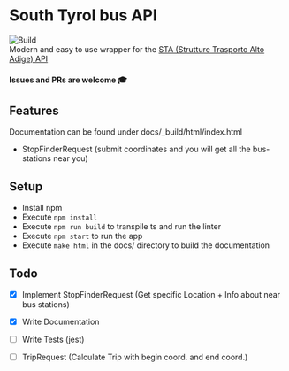 # South Tyrol bus API  
![Build](https://github.com/kaffarell/southtyrol-bus-api/workflows/CI/badge.svg?branch=master)  
Modern and easy to use wrapper for the [STA (Strutture Trasporto Alto Adige) API](https://data.civis.bz.it/de/dataset/southtyrolean-public-transport)

#### Issues and PRs are welcome 🎓

## Features
Documentation can be found under docs/_build/html/index.html
 * StopFinderRequest (submit coordinates and you will get all the bus-stations near you)
 
 
## Setup
 * Install npm
 * Execute `npm install`
 * Execute `npm run build` to transpile ts and run the linter
 * Execute `npm start` to run the app
 * Execute `make html` in the docs/ directory to build the documentation


## Todo
 * [x] Implement StopFinderRequest (Get specific Location + Info about near bus stations)
 * [x] Write Documentation
 * [ ] Write Tests (jest)
 * [ ] TripRequest (Calculate Trip with begin coord. and end coord.)


